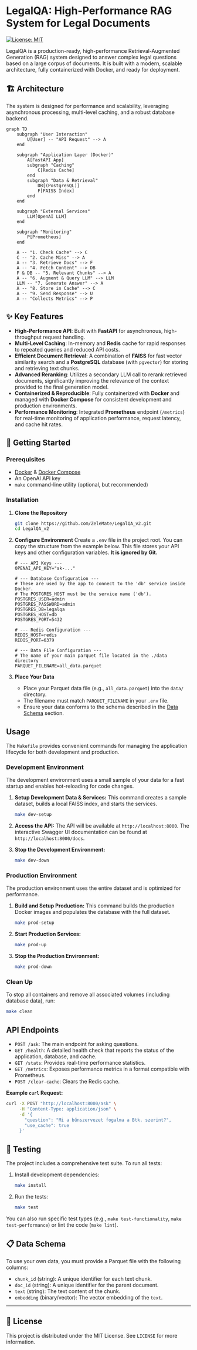 # LegalQA: High-Performance RAG System for Legal Documents

[![License: MIT](https://img.shields.io/badge/License-MIT-yellow.svg)](https://opensource.org/licenses/MIT)

LegalQA is a production-ready, high-performance Retrieval-Augmented Generation (RAG) system designed to answer complex legal questions based on a large corpus of documents. It is built with a modern, scalable architecture, fully containerized with Docker, and ready for deployment.

## 🏗️ Architecture

The system is designed for performance and scalability, leveraging asynchronous processing, multi-level caching, and a robust database backend.

```mermaid
graph TD
    subgraph "User Interaction"
        U[User] -- "API Request" --> A
    end

    subgraph "Application Layer (Docker)"
        A[FastAPI App]
        subgraph "Caching"
            C[Redis Cache]
        end
        subgraph "Data & Retrieval"
            DB[(PostgreSQL)]
            F[FAISS Index]
        end
    end

    subgraph "External Services"
        LLM[OpenAI LLM]
    end
    
    subgraph "Monitoring"
        P[Prometheus]
    end

    A -- "1. Check Cache" --> C
    C -- "2. Cache Miss" --> A
    A -- "3. Retrieve Docs" --> F
    A -- "4. Fetch Content" --> DB
    F & DB -- "5. Relevant Chunks" --> A
    A -- "6. Augment & Query LLM" --> LLM
    LLM -- "7. Generate Answer" --> A
    A -- "8. Store in Cache" --> C
    A -- "9. Send Response" --> U
    A -- "Collects Metrics" --> P
```

## ✨ Key Features

- **High-Performance API**: Built with **FastAPI** for asynchronous, high-throughput request handling.
- **Multi-Level Caching**: In-memory and **Redis** cache for rapid responses to repeated queries and reduced API costs.
- **Efficient Document Retrieval**: A combination of **FAISS** for fast vector similarity search and a **PostgreSQL** database (with `pgvector`) for storing and retrieving text chunks.
- **Advanced Reranking**: Utilizes a secondary LLM call to rerank retrieved documents, significantly improving the relevance of the context provided to the final generation model.
- **Containerized & Reproducible**: Fully containerized with **Docker** and managed with **Docker Compose** for consistent development and production environments.
- **Performance Monitoring**: Integrated **Prometheus** endpoint (`/metrics`) for real-time monitoring of application performance, request latency, and cache hit rates.

## 🚀 Getting Started

### Prerequisites

- [Docker](https://www.docker.com/get-started) & [Docker Compose](https://docs.docker.com/compose/install/)
- An OpenAI API key
- `make` command-line utility (optional, but recommended)

### Installation

1.  **Clone the Repository**
    ```sh
    git clone https://github.com/ZeleMate/LegalQA_v2.git
    cd LegalQA_v2
    ```

2.  **Configure Environment**
    Create a `.env` file in the project root. You can copy the structure from the example below. This file stores your API keys and other configuration variables. **It is ignored by Git.**

    ```env
    # --- API Keys ---
    OPENAI_API_KEY="sk-..."

    # --- Database Configuration ---
    # These are used by the app to connect to the 'db' service inside Docker.
    # The POSTGRES_HOST must be the service name ('db').
    POSTGRES_USER=admin
    POSTGRES_PASSWORD=admin
    POSTGRES_DB=legalqa
    POSTGRES_HOST=db
    POSTGRES_PORT=5432

    # --- Redis Configuration ---
    REDIS_HOST=redis
    REDIS_PORT=6379
    
    # --- Data File Configuration ---
    # The name of your main parquet file located in the ./data directory
    PARQUET_FILENAME=all_data.parquet
    ```

3.  **Place Your Data**
    -   Place your Parquet data file (e.g., `all_data.parquet`) into the `data/` directory.
    -   The filename must match `PARQUET_FILENAME` in your `.env` file.
    -   Ensure your data conforms to the schema described in the [Data Schema](#-data-schema) section.

## Usage

The `Makefile` provides convenient commands for managing the application lifecycle for both development and production.

### Development Environment

The development environment uses a small sample of your data for a fast startup and enables hot-reloading for code changes.

1.  **Setup Development Data & Services:**
    This command creates a sample dataset, builds a local FAISS index, and starts the services.
    ```sh
    make dev-setup
    ```

2.  **Access the API:**
    The API will be available at `http://localhost:8000`. The interactive Swagger UI documentation can be found at `http://localhost:8000/docs`.

3.  **Stop the Development Environment:**
    ```sh
    make dev-down
    ```

### Production Environment

The production environment uses the entire dataset and is optimized for performance.

1.  **Build and Setup Production:**
    This command builds the production Docker images and populates the database with the full dataset.
    ```sh
    make prod-setup
    ```

2.  **Start Production Services:**
    ```sh
    make prod-up
    ```

3.  **Stop the Production Environment:**
    ```sh
    make prod-down
    ```

### Clean Up

To stop all containers and remove all associated volumes (including database data), run:
```sh
make clean
```

## API Endpoints

-   `POST /ask`: The main endpoint for asking questions.
-   `GET /health`: A detailed health check that reports the status of the application, database, and cache.
-   `GET /stats`: Provides real-time performance statistics.
-   `GET /metrics`: Exposes performance metrics in a format compatible with Prometheus.
-   `POST /clear-cache`: Clears the Redis cache.

**Example `curl` Request:**
```sh
curl -X POST "http://localhost:8000/ask" \
     -H "Content-Type: application/json" \
     -d '{
       "question": "Mi a bűnszervezet fogalma a Btk. szerint?",
       "use_cache": true
     }'
```

## 🧪 Testing

The project includes a comprehensive test suite. To run all tests:

1.  Install development dependencies:
    ```sh
    make install
    ```
2.  Run the tests:
    ```sh
    make test
    ```

You can also run specific test types (e.g., `make test-functionality`, `make test-performance`) or lint the code (`make lint`).

## 📋 Data Schema

To use your own data, you must provide a Parquet file with the following columns:

-   `chunk_id` (string): A unique identifier for each text chunk.
-   `doc_id` (string): A unique identifier for the parent document.
-   `text` (string): The text content of the chunk.
-   `embedding` (binary/vector): The vector embedding of the `text`.

---

## 📄 License

This project is distributed under the MIT License. See `LICENSE` for more information.
